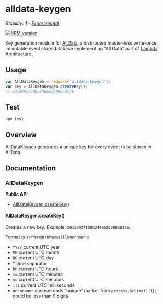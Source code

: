 # alldata-keygen

_Stability: 1 - [Experimental](https://github.com/tristanls/stability-index#stability-1---experimental)_

[![NPM version](https://badge.fury.io/js/alldata-keygen.png)](http://npmjs.org/package/alldata-keygen)

Key generation module for [AllData](https://github.com/tristanls/alldata), a distributed master-less write-once immutable event store database implementing "All Data" part of [Lambda Architecture](http://www.slideshare.net/nathanmarz/runaway-complexity-in-big-data-and-a-plan-to-stop-it).

## Usage

```javascript
var AllDataKeygen = require('alldata-keygen');
var key = AllDataKeygen.createKey();
// 20130927T005240652508858176
```

## Test

    npm test

## Overview

AllDataKeygen generates a unique key for every event to be stored in AllData.

## Documentation

### AllDataKeygen

**Public API**

  * [AllDataKeygen.createKey()](#alldatakeygencreatekey)

#### AllDataKeygen.createKey()

Creates a new key. Example: `20130927T005240652508858176`.

Format is `YYYYMMDDThhmmsslllnnnnnnnnn`:

  * `YYYY` current UTC year
  * `MM` current UTC month
  * `DD` current UTC day
  * `T` time separator
  * `hh` current UTC hours
  * `mm` current UTC minutes
  * `ss` current UTC seconds
  * `lll` current UTC milliseconds
  * `nnnnnnnnn` nanoseconds "unique" marker from `process.hrtime()[1]`; could be less than 9 digits